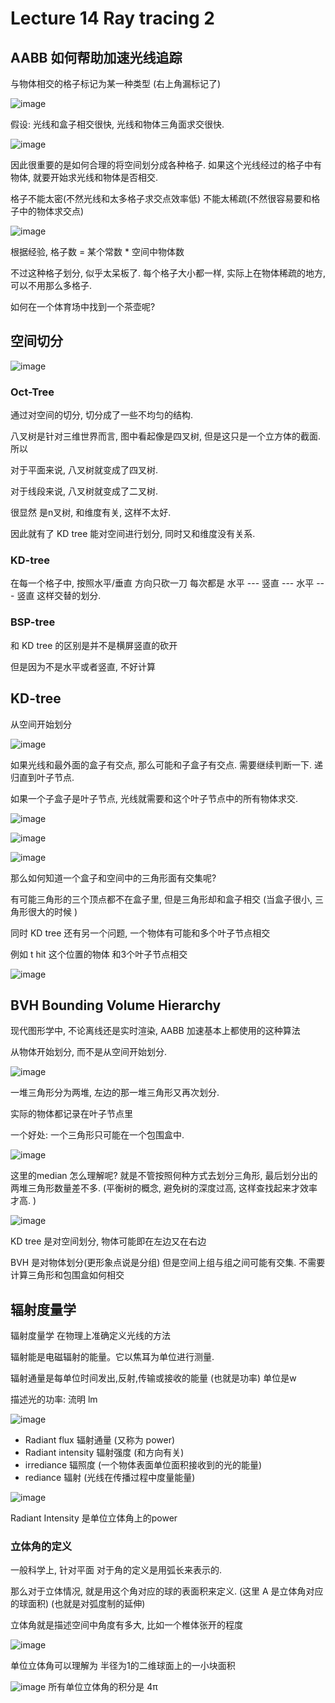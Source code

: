 # Lecture 14 Ray tracing 2

## AABB 如何帮助加速光线追踪

与物体相交的格子标记为某一种类型 (右上角漏标记了)

![image](https://github.com/lumixraku/NotesForGraphics/raw/master/images/accray.png)


假设: 光线和盒子相交很快, 光线和物体三角面求交很快.

![image](https://github.com/lumixraku/NotesForGraphics/raw/master/images/accray2.png)

因此很重要的是如何合理的将空间划分成各种格子.  如果这个光线经过的格子中有物体, 就要开始求光线和物体是否相交.

格子不能太密(不然光线和太多格子求交点效率低) 不能太稀疏(不然很容易要和格子中的物体求交点)



![image](https://github.com/lumixraku/NotesForGraphics/raw/master/images/accray3.png)

根据经验, 格子数 = 某个常数 * 空间中物体数

不过这种格子划分, 似乎太呆板了.  每个格子大小都一样, 实际上在物体稀疏的地方, 可以不用那么多格子.



如何在一个体育场中找到一个茶壶呢?

## 空间切分

![image](https://github.com/lumixraku/NotesForGraphics/raw/master/images/spatial.png)


### Oct-Tree
通过对空间的切分, 切分成了一些不均匀的结构.

八叉树是针对三维世界而言, 图中看起像是四叉树, 但是这只是一个立方体的截面.
所以

对于平面来说, 八叉树就变成了四叉树.

对于线段来说, 八叉树就变成了二叉树.

很显然 是n叉树, 和维度有关, 这样不太好.

因此就有了 KD tree 能对空间进行划分, 同时又和维度没有关系.

### KD-tree

在每一个格子中, 按照水平/垂直 方向只砍一刀
每次都是 水平 --- 竖直 --- 水平 --- 竖直 这样交替的划分.

### BSP-tree
和 KD tree 的区别是并不是横屏竖直的砍开

但是因为不是水平或者竖直, 不好计算

## KD-tree

从空间开始划分

![image](https://github.com/lumixraku/NotesForGraphics/raw/master/images/kdtree.png)


如果光线和最外面的盒子有交点, 那么可能和子盒子有交点. 需要继续判断一下. 递归直到叶子节点.

如果一个子盒子是叶子节点, 光线就需要和这个叶子节点中的所有物体求交.

![image](https://github.com/lumixraku/NotesForGraphics/raw/master/images/kdtree1.png)

![image](https://github.com/lumixraku/NotesForGraphics/raw/master/images/kdtreeA.png)

![image](https://github.com/lumixraku/NotesForGraphics/raw/master/images/kdtreeB.png)

那么如何知道一个盒子和空间中的三角形面有交集呢?

有可能三角形的三个顶点都不在盒子里, 但是三角形却和盒子相交 (当盒子很小, 三角形很大的时候 )


同时 KD tree 还有另一个问题, 一个物体有可能和多个叶子节点相交

例如 t hit 这个位置的物体 和3个叶子节点相交

![image](https://github.com/lumixraku/NotesForGraphics/raw/master/images/kdtree3.png)




## BVH  Bounding Volume Hierarchy

现代图形学中, 不论离线还是实时渲染,  AABB 加速基本上都使用的这种算法

从物体开始划分, 而不是从空间开始划分.

![image](https://github.com/lumixraku/NotesForGraphics/raw/master/images/bvh1.png)

一堆三角形分为两堆, 左边的那一堆三角形又再次划分.

实际的物体都记录在叶子节点里

一个好处: 一个三角形只可能在一个包围盒中.


![image](https://github.com/lumixraku/NotesForGraphics/raw/master/images/bvh2.png)

这里的median 怎么理解呢? 就是不管按照何种方式去划分三角形, 最后划分出的两堆三角形数量差不多.
(平衡树的概念, 避免树的深度过高, 这样查找起来才效率才高. )


![image](https://github.com/lumixraku/NotesForGraphics/raw/master/images/bvh3.png)

KD tree 是对空间划分, 物体可能即在左边又在右边

BVH 是对物体划分(更形象点说是分组) 但是空间上组与组之间可能有交集.  不需要计算三角形和包围盒如何相交


## 辐射度量学

辐射度量学 在物理上准确定义光线的方法


辐射能是电磁辐射的能量。它以焦耳为单位进行测量.

辐射通量是每单位时间发出,反射,传输或接收的能量  (也就是功率)  单位是w

描述光的功率: 流明 lm

![image](https://github.com/lumixraku/NotesForGraphics/raw/master/images/radiance.png)

- Radiant flux 辐射通量 (又称为 power)
- Radiant intensity 辐射强度  (和方向有关)
- irrediance 辐照度 (一个物体表面单位面积接收到的光的能量)
- rediance 辐射 (光线在传播过程中度量能量)


![image](https://github.com/lumixraku/NotesForGraphics/raw/master/images/radiance2.png)

Radiant Intensity 是单位立体角上的power


### 立体角的定义

一般科学上, 针对平面 对于角的定义是用弧长来表示的.

那么对于立体情况, 就是用这个角对应的球的表面积来定义.  (这里 A 是立体角对应的球面积)  (也就是对弧度制的延伸)

立体角就是描述空间中角度有多大, 比如一个椎体张开的程度

![image](https://github.com/lumixraku/NotesForGraphics/raw/master/images/radiance3.png)

单位立体角可以理解为 半径为1的二维球面上的一小块面积

![image](https://github.com/lumixraku/NotesForGraphics/raw/master/images/radiance3.png)
所有单位立体角的积分是 4π
